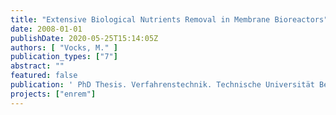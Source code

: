 ```yaml
---
title: "Extensive Biological Nutrients Removal in Membrane Bioreactors"
date: 2008-01-01
publishDate: 2020-05-25T15:14:05Z
authors: [ "Vocks, M." ]
publication_types: ["7"]
abstract: ""
featured: false
publication: ' PhD Thesis. Verfahrenstechnik. Technische Universität Berlin'
projects: ["enrem"]
---
```


